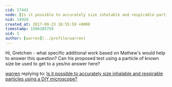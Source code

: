 ```yaml
---
cid: 17441
node: [Is it possible to accurately size inhalable and respirable particles using a DIY microscope?](../notes/gretchengehrke/09-21-2017/is-it-possible-to-accurately-size-inhalable-and-respirable-particles-using-a-diy-microscope)
nid: 14929
created_at: 2017-09-23 16:55:59 +0000
timestamp: 1506185759
uid: 1
author: [warren](../profile/warren)
---
```


Hi, Gretchen - what specific additional work based on Mathew's would help to answer this question? Can his proposed test using a particle of known size be used to get to a yes/no answer here? 

[warren](../profile/warren) replying to: [Is it possible to accurately size inhalable and respirable particles using a DIY microscope?](../notes/gretchengehrke/09-21-2017/is-it-possible-to-accurately-size-inhalable-and-respirable-particles-using-a-diy-microscope)

